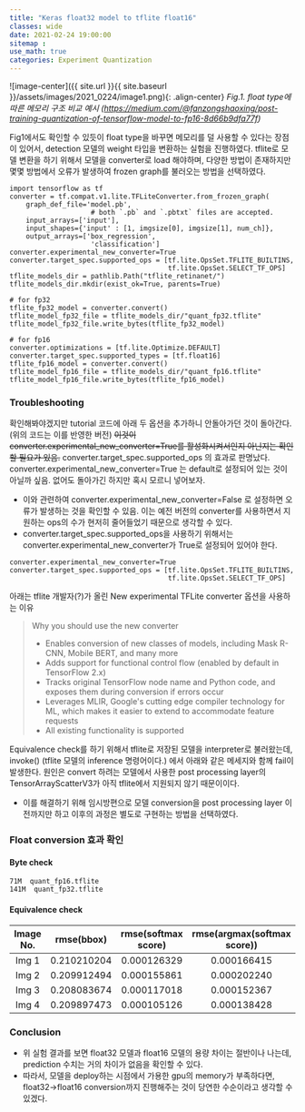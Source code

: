 ```yaml
---
title: "Keras float32 model to tflite float16"
classes: wide
date: 2021-02-24 19:00:00
sitemap :
use_math: true
categories: Experiment Quantization
---
```


![image-center]({{ site.url }}{{ site.baseurl }}/assets/images/2021_0224/image1.png){: .align-center}
*Fig.1. float type에 따른 메모리 구조 비교 예시 (https://medium.com/@fanzongshaoxing/post-training-quantization-of-tensorflow-model-to-fp16-8d66b9dfa77f)*

Fig1에서도 확인할 수 있듯이 float type을 바꾸면 메모리를 덜 사용할 수 있다는 장점이 있어서, detection 모델의 weight 타입을 변환하는 실험을 진행하였다.
tflite로 모델 변환을 하기 위해서 모델을 converter로 load 해야하며, 다양한 방법이 존재하지만 몇몇 방법에서 오류가 발생하여 frozen graph를 불러오는 방법을 선택하였다.
~~~
import tensorflow as tf
converter = tf.compat.v1.lite.TFLiteConverter.from_frozen_graph(
    graph_def_file='model.pb',
                    # both `.pb` and `.pbtxt` files are accepted.
    input_arrays=['input'],
    input_shapes={'input' : [1, imgsize[0], imgsize[1], num_ch]},
    output_arrays=['box_regression',
                    'classification']
converter.experimental_new_converter=True
converter.target_spec.supported_ops = [tf.lite.OpsSet.TFLITE_BUILTINS,
                                       tf.lite.OpsSet.SELECT_TF_OPS]
tflite_models_dir = pathlib.Path("tflite_retinanet/")
tflite_models_dir.mkdir(exist_ok=True, parents=True)

# for fp32
tflite_fp32_model = converter.convert()
tflite_model_fp32_file = tflite_models_dir/"quant_fp32.tflite"
tflite_model_fp32_file.write_bytes(tflite_fp32_model)

# for fp16
converter.optimizations = [tf.lite.Optimize.DEFAULT]
converter.target_spec.supported_types = [tf.float16]
tflite_fp16_model = converter.convert()
tflite_model_fp16_file = tflite_models_dir/"quant_fp16.tflite"
tflite_model_fp16_file.write_bytes(tflite_fp16_model)
~~~

### Troubleshooting
확인해봐야겠지만 tutorial 코드에 아래 두 옵션을 추가하니 안돌아가던 것이 돌아간다. (위의 코드는 이를 반영한 버전)
~~이것이 converter.experimental_new_converter=True를 활성화시켜서인지 아닌지는 확인할 필요가 있음.~~ converter.target_spec.supported_ops 의 효과로 판명났다. converter.experimental_new_converter=True 는 default로 설정되어 있는 것이 아닐까 싶음. 없어도 돌아가긴 하지만 혹시 모르니 넣어보자.
- 이와 관련하여 converter.experimental_new_converter=False 로 설정하면 오류가 발생하는 것을 확인할 수 있음. 이는 예전 버전의 converter를 사용하면서 지원하는 ops의 수가 현저히 줄어들었기 때문으로 생각할 수 있다.
- converter.target_spec.supported_ops을 사용하기 위해서는 converter.experimental_new_converter가 True로 설정되어 있어야 한다.
~~~ 
converter.experimental_new_converter=True
converter.target_spec.supported_ops = [tf.lite.OpsSet.TFLITE_BUILTINS,
                                       tf.lite.OpsSet.SELECT_TF_OPS]
~~~

아래는 tflite 개발자(?)가 올린 New experimental TFLite converter 옵션을 사용하는 이유
> Why you should use the new converter
> - Enables conversion of new classes of models, including Mask R-CNN, Mobile BERT, and many more
> - Adds support for functional control flow (enabled by default in TensorFlow 2.x)
> - Tracks original TensorFlow node name and Python code, and exposes them during conversion if errors occur
> - Leverages MLIR, Google's cutting edge compiler technology for ML, which makes it easier to extend to accommodate feature requests
> - All existing functionality is supported


Equivalence check를 하기 위해서 tflite로 저장된 모델을 interpreter로 불러왔는데, invoke() (tflite 모델의 inference 명령어이다.) 에서 아래와 같은 메세지와 함께 fail이 발생한다. 원인은 convert 하려는 모델에서 사용한 post processing layer의 TensorArrayScatterV3가 아직 tflite에서 지원되지 않기 때문이이다.
- 이를 해결하기 위해 임시방편으로 모델 conversion을 post processing layer 이전까지만 하고 이후의 과정은 별도로 구현하는 방법을 선택하였다.

### Float conversion 효과 확인
#### Byte check
~~~
71M  quant_fp16.tflite
141M  quant_fp32.tflite
~~~

#### Equivalence check
|Image No.|rmse(bbox)|rmse(softmax score)|rmse(argmax(softmax score))|
|:------:|:---:|:---:|:---:|
|Img 1|0.210210204| 0.000126329| 0.000166415|
|Img 2|0.209912494| 0.000155861| 0.000202240|
|Img 3|0.208083674| 0.000117018| 0.000152367|
|Img 4|0.209897473| 0.000105126| 0.000138428|


### Conclusion

- 위 실험 결과를 보면 float32 모델과 float16 모델의 용량 차이는 절반이나 나는데, prediction 수치는 거의 차이가 없음을 확인할 수 있다.
- 따라서, 모델을 deploy하는 시점에서 가용한 gpu의 memory가 부족하다면, float32->float16 conversion까지 진행해주는 것이 당연한 수순이라고 생각할 수 있겠다.

